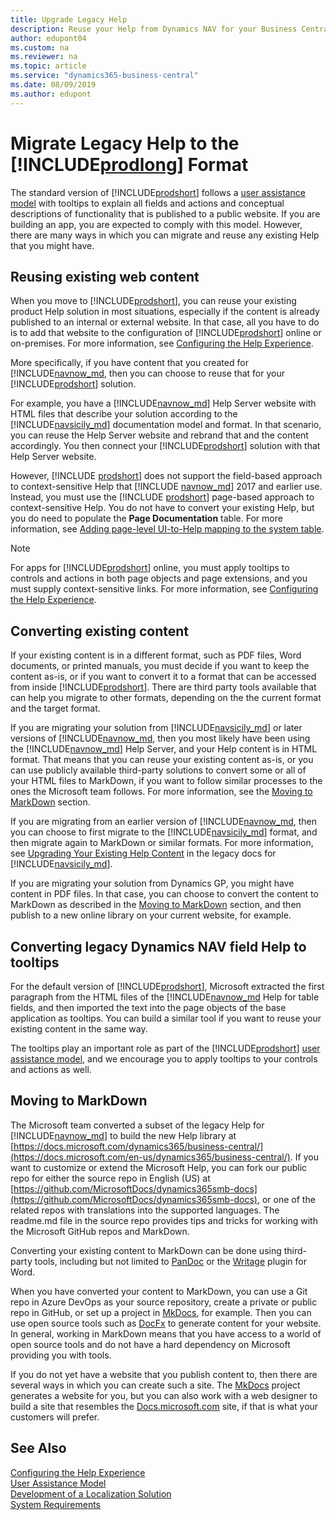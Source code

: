 ```yaml
---
title: Upgrade Legacy Help
description: Reuse your Help from Dynamics NAV for your Business Central solution.
author: edupont04
ms.custom: na
ms.reviewer: na
ms.topic: article
ms.service: "dynamics365-business-central"
ms.date: 08/09/2019
ms.author: edupont
---
```


# Migrate Legacy Help to the [!INCLUDE[prodlong](../developer/includes/prodlong.md)] Format

The standard version of [!INCLUDE[prodshort](../developer/includes/prodshort.md)] follows a [user assistance model](../user-assistance.md) with tooltips to explain all fields and actions and conceptual descriptions of functionality that is published to a public website. If you are building an app, you are expected to comply with this model. However, there are many ways in which you can migrate and reuse any existing Help that you might have.  

## Reusing existing web content

When you move to [!INCLUDE[prodshort](../developer/includes/prodshort.md)], you can reuse your existing product Help solution in most situations, especially if the content is already published to an internal or external website. In that case, all you have to do is to add that website to the configuration of [!INCLUDE[prodshort](../developer/includes/prodshort.md)] online or on-premises. For more information, see [Configuring the Help Experience](../deployment/configure-help.md).  

More specifically, if you have content that you created for [!INCLUDE[navnow_md](../developer/includes/navnow_md.md), then you can choose to reuse that for your [!INCLUDE[prodshort](../developer/includes/prodshort.md)] solution.  

For example, you have a [!INCLUDE[navnow_md](../developer/includes/navnow_md.md)] Help Server website with HTML files that describe your solution according to the [!INCLUDE[navsicily_md](../developer/includes/navsicily_md.md)] documentation model and format. In that scenario, you can reuse the Help Server website and rebrand that and the content accordingly. You then connect your [!INCLUDE[prodshort](../developer/includes/prodshort.md)] solution with that Help Server website.  

However, [!INCLUDE [prodshort](../developer/includes/prodshort.md)] does not support the field-based approach to context-sensitive Help that [!INCLUDE [navnow_md](../developer/includes/navnow_md.md)] 2017 and earlier use. Instead, you must use the [!INCLUDE [prodshort](../developer/includes/prodshort.md)] page-based approach to context-sensitive Help. You do not have to convert your existing Help, but you do need to populate the **Page Documentation** table. For more information, see [Adding page-level UI-to-Help mapping to the system table](../help/context-sensitive-help.md#adding-page-level-ui-to-help-mapping-to-the-system-table).  

> [!NOTE]
> For apps for [!INCLUDE[prodshort](../developer/includes/prodshort.md)] online, you must apply tooltips to controls and actions in both page objects and page extensions, and you must supply context-sensitive links. For more information, see [Configuring the Help Experience](../deployment/configure-help.md).

## Converting existing content

If your existing content is in a different format, such as PDF files, Word documents, or printed manuals, you must decide if you want to keep the content as-is, or if you want to convert it to a format that can be accessed from inside [!INCLUDE[prodshort](../developer/includes/prodshort.md)]. There are third party tools available that can help you migrate to other formats, depending on the the current format and the target format.  

If you are migrating your solution from [!INCLUDE[navsicily_md](../developer/includes/navsicily_md.md)] or later versions of [!INCLUDE[navnow_md](../developer/includes/navnow_md.md), then you most likely have been using the [!INCLUDE[navnow_md](../developer/includes/navnow_md.md)] Help Server, and your Help content is in HTML format. That means that you can reuse your existing content as-is, or you can use publicly available third-party solutions to convert some or all of your HTML files to MarkDown, if you want to follow similar processes to the ones the Microsoft team follows. For more information, see the [Moving to MarkDown](#moving-to-markdown) section.  

If you are migrating from an earlier version of [!INCLUDE[navnow_md](../developer/includes/navnow_md.md), then you can choose to first migrate to the [!INCLUDE[navsicily_md](../developer/includes/navsicily_md.md)] format, and then migrate again to MarkDown or similar formats. For more information, see [Upgrading Your Existing Help Content](/previous-versions/dynamicsnav-2013r2/dn466754(v=nav.71)) in the legacy docs for [!INCLUDE[navsicily_md](../developer/includes/navsicily_md.md)].  

If you are migrating your solution from Dynamics GP, you might have content in PDF files. In that case, you can choose to convert the content to MarkDown as described in the [Moving to MarkDown](#moving-to-markdown) section, and then publish to a new online library on your current website, for example.  

## Converting legacy Dynamics NAV field Help to tooltips

For the default version of [!INCLUDE[prodshort](../developer/includes/prodshort.md)], Microsoft extracted the first paragraph from the HTML files of the [!INCLUDE[navnow_md](../developer/includes/navnow_md.md) Help for table fields, and then imported the text into the page objects of the base application as tooltips. You can build a similar tool if you want to reuse your existing content in the same way.  

The tooltips play an important role as part of the [!INCLUDE[prodshort](../developer/includes/prodshort.md)] [user assistance model](../user-assistance.md), and we encourage you to apply tooltips to your controls and actions as well.  

## Moving to MarkDown

The Microsoft team converted a subset of the legacy Help for [!INCLUDE[navnow_md](../developer/includes/navnow_md.md)] to build the new Help library at [https://docs.microsoft.com/dynamics365/business-central/](https://docs.microsoft.com/en-us/dynamics365/business-central/). If you want to customize or extend the Microsoft Help, you can fork our public repo for either the source repo in English (US) at [https://github.com/MicrosoftDocs/dynamics365smb-docs](https://github.com/MicrosoftDocs/dynamics365smb-docs), or one of the related repos with translations into the supported languages. The readme.md file in the source repo provides tips and tricks for working with the Microsoft GitHub repos and MarkDown.  

Converting your existing content to MarkDown can be done using third-party tools, including but not limited to [PanDoc](https://pandoc.org) or the [Writage](https://writage.com) plugin for Word.  

When you have converted your content to MarkDown, you can use a Git repo in Azure DevOps as your source repository, create a private or public repo in GitHub, or set up a project in [MkDocs](https://www.mkdocs.org/), for example. Then you can use open source tools such as [DocFx](https://dotnet.github.io/docfx/) to generate content for your website. In general, working in MarkDown means that you have access to a world of open source tools and do not have a hard dependency on Microsoft providing you with tools.  

If you do not yet have a website that you publish content to, then there are several ways in which you can create such a site. The [MkDocs](https://www.mkdocs.org/) project generates a website for you, but you can also work with a web designer to build a site that resembles the [Docs.microsoft.com](https://docs.microsoft.com/en-us/dynamics365/business-central/) site, if that is what your customers will prefer.  

## See Also

[Configuring the Help Experience](../deployment/configure-help.md)  
[User Assistance Model](../user-assistance.md)  
[Development of a Localization Solution](../developer/readiness/readiness-develop-localization.md)  
[System Requirements](../deployment/system-requirement-business-central.md)  
